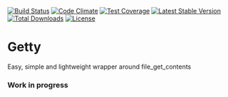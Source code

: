 [![Build Status](https://travis-ci.org/stahlstift/getty.svg?branch=master)](https://travis-ci.org/stahlstift/confy)
[![Code Climate](https://codeclimate.com/github/stahlstift/getty/badges/gpa.svg)](https://codeclimate.com/github/confy/confy)
[![Test Coverage](https://codeclimate.com/github/stahlstift/getty/badges/coverage.svg)](https://codeclimate.com/github/stahlstift/confy/coverage)
[![Latest Stable Version](https://poser.pugx.org/stahlstift/getty/version)](https://packagist.org/packages/stahlstift/confy)
[![Total Downloads](https://poser.pugx.org/stahlstift/getty/downloads)](https://packagist.org/packages/stahlstift/confy)
[![License](https://poser.pugx.org/stahlstift/confy/license)](https://packagist.org/packages/stahlstift/confy)


# Getty
Easy, simple and lightweight wrapper around file_get_contents 

### Work in progress
